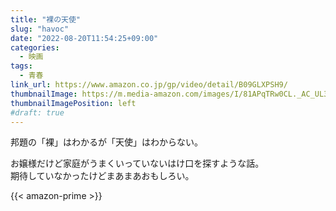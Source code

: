 ```yaml
---
title: "裸の天使"
slug: "havoc"
date: "2022-08-20T11:54:25+09:00"
categories:
  - 映画
tags:
  - 青春
link_url: https://www.amazon.co.jp/gp/video/detail/B09GLXPSH9/
thumbnailImage: https://m.media-amazon.com/images/I/81APqTRw0CL._AC_UL320_.jpg
thumbnailImagePosition: left
#draft: true
---
```

邦題の「裸」はわかるが「天使」はわからない。
<!--more-->
お嬢様だけど家庭がうまくいっていないはけ口を探すような話。  
期待していなかったけどまあまあおもしろい。

{{< amazon-prime >}}
